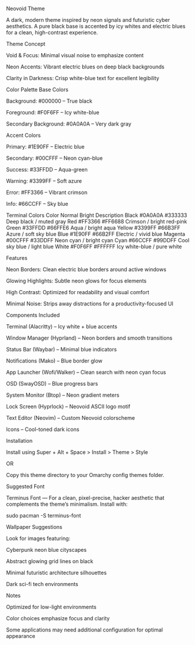 Neovoid Theme

A dark, modern theme inspired by neon signals and futuristic cyber aesthetics. A pure black base is accented by icy whites and electric blues for a clean, high-contrast experience.

Theme Concept

Void & Focus: Minimal visual noise to emphasize content

Neon Accents: Vibrant electric blues on deep black backgrounds

Clarity in Darkness: Crisp white-blue text for excellent legibility

Color Palette
Base Colors

Background: #000000 – True black

Foreground: #F0F6FF – Icy white-blue

Secondary Background: #0A0A0A – Very dark gray

Accent Colors

Primary: #1E90FF – Electric blue

Secondary: #00CFFF – Neon cyan-blue

Success: #33FFDD – Aqua-green

Warning: #3399FF – Soft azure

Error: #FF3366 – Vibrant crimson

Info: #66CCFF – Sky blue

Terminal Colors
Color	Normal	Bright	Description
Black	#0A0A0A	#333333	Deep black / muted gray
Red	    #FF3366	#FF6688	Crimson / bright red-pink
Green	#33FFDD	#66FFE6	Aqua / bright aqua
Yellow	#3399FF	#66B3FF	Azure / soft sky blue
Blue	#1E90FF	#66B2FF	Electric / vivid blue
Magenta	#00CFFF	#33DDFF	Neon cyan / bright cyan
Cyan	#66CCFF	#99DDFF	Cool sky blue / light blue
White	#F0F6FF	#FFFFFF	Icy white-blue / pure white

Features

Neon Borders: Clean electric blue borders around active windows

Glowing Highlights: Subtle neon glows for focus elements

High Contrast: Optimized for readability and visual comfort

Minimal Noise: Strips away distractions for a productivity-focused UI

Components Included

Terminal (Alacritty) – Icy white + blue accents

Window Manager (Hyprland) – Neon borders and smooth transitions

Status Bar (Waybar) – Minimal blue indicators

Notifications (Mako) – Blue border glow

App Launcher (Wofi/Walker) – Clean search with neon cyan focus

OSD (SwayOSD) – Blue progress bars

System Monitor (Btop) – Neon gradient meters

Lock Screen (Hyprlock) – Neovoid ASCII logo motif

Text Editor (Neovim) – Custom Neovoid colorscheme

Icons – Cool-toned dark icons

Installation

Install using
Super + Alt + Space > Install > Theme > Style

OR

Copy this theme directory to your Omarchy config themes folder.

Suggested Font

Terminus Font — For a clean, pixel-precise, hacker aesthetic that complements the theme’s minimalism.
Install with:

sudo pacman -S terminus-font

Wallpaper Suggestions

Look for images featuring:

Cyberpunk neon blue cityscapes

Abstract glowing grid lines on black

Minimal futuristic architecture silhouettes

Dark sci-fi tech environments

Notes

Optimized for low-light environments

Color choices emphasize focus and clarity

Some applications may need additional configuration for optimal appearance